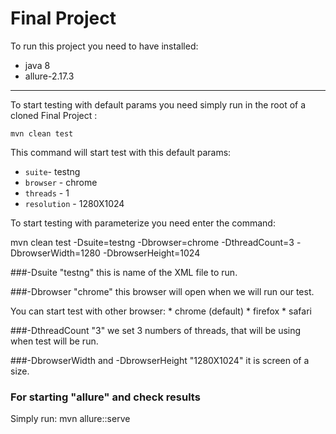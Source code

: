 # Final Project
To run this project you need to have installed:
* java 8
* allure-2.17.3
------------------------------------------------------------

To start testing with default params you need simply run
in the root of a cloned Final Project :
```shell
mvn clean test
```

This command will start test with this default params:
* `suite`- testng
* `browser` - chrome
* `threads` - 1
* `resolution` - 1280X1024

To start testing with parameterize you need enter the command:

mvn clean test -Dsuite=testng -Dbrowser=chrome -DthreadCount=3 -DbrowserWidth=1280 -DbrowserHeight=1024

###-Dsuite 
"testng" this is name of the XML file to run.

###-Dbrowser
"chrome" this browser will open when we will run our test.

You can start test with other browser:
    * chrome (default)
    * firefox
    * safari

###-DthreadCount
"3" we set 3 numbers of threads, that will be using when test will be run.

###-DbrowserWidth and -DbrowserHeight
"1280X1024" it is screen of a size.

### For starting "allure" and check results
Simply run:
mvn allure::serve